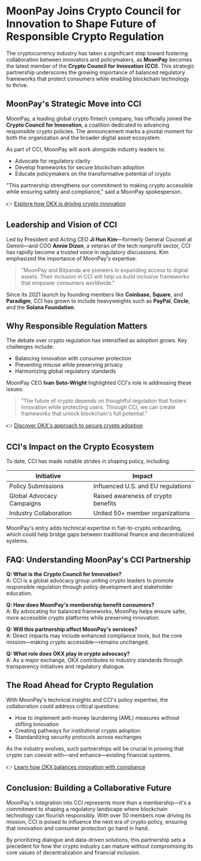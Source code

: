 # MoonPay Joins Crypto Council for Innovation to Shape Future of Responsible Crypto Regulation  

The cryptocurrency industry has taken a significant step toward fostering collaboration between innovators and policymakers, as **MoonPay** becomes the latest member of the **Crypto Council for Innovation (CCI)**. This strategic partnership underscores the growing importance of balanced regulatory frameworks that protect consumers while enabling blockchain technology to thrive.  

## MoonPay's Strategic Move into CCI  

MoonPay, a leading global crypto fintech company, has officially joined the **Crypto Council for Innovation**, a coalition dedicated to advancing responsible crypto policies. The announcement marks a pivotal moment for both the organization and the broader digital asset ecosystem.  

As part of CCI, MoonPay will work alongside industry leaders to:  
- Advocate for regulatory clarity  
- Develop frameworks for secure blockchain adoption  
- Educate policymakers on the transformative potential of crypto  

"This partnership strengthens our commitment to making crypto accessible while ensuring safety and compliance," said a MoonPay spokesperson.  

👉 [Explore how OKX is driving crypto innovation](https://bit.ly/okx-bonus)  

## Leadership and Vision of CCI  

Led by President and Acting CEO **Ji Hun Kim**—formerly General Counsel at Gemini—and COO **Annie Dizon**, a veteran of the tech nonprofit sector, CCI has rapidly become a trusted voice in regulatory discussions. Kim emphasized the importance of MoonPay's expertise:  

> "MoonPay and Bitpanda are pioneers in expanding access to digital assets. Their inclusion in CCI will help us build inclusive frameworks that empower consumers worldwide."  

Since its 2021 launch by founding members like **Coinbase**, **Square**, and **Paradigm**, CCI has grown to include heavyweights such as **PayPal**, **Circle**, and the **Solana Foundation**.  

## Why Responsible Regulation Matters  

The debate over crypto regulation has intensified as adoption grows. Key challenges include:  
- Balancing innovation with consumer protection  
- Preventing misuse while preserving privacy  
- Harmonizing global regulatory standards  

MoonPay CEO **Ivan Soto-Wright** highlighted CCI's role in addressing these issues:  
> "The future of crypto depends on thoughtful regulation that fosters innovation while protecting users. Through CCI, we can create frameworks that unlock blockchain's full potential."  

👉 [Discover OKX's approach to secure crypto adoption](https://bit.ly/okx-bonus)  

## CCI's Impact on the Crypto Ecosystem  

To date, CCI has made notable strides in shaping policy, including:  

| Initiative                     | Impact                          |  
|-------------------------------|---------------------------------|  
| Policy Submissions            | Influenced U.S. and EU regulations |  
| Global Advocacy Campaigns     | Raised awareness of crypto benefits |  
| Industry Collaboration        | United 50+ member organizations   |  

MoonPay's entry adds technical expertise in fiat-to-crypto onboarding, which could help bridge gaps between traditional finance and decentralized systems.  

## FAQ: Understanding MoonPay's CCI Partnership  

**Q: What is the Crypto Council for Innovation?**  
A: CCI is a global advocacy group uniting crypto leaders to promote responsible regulation through policy development and stakeholder education.  

**Q: How does MoonPay's membership benefit consumers?**  
A: By advocating for balanced frameworks, MoonPay helps ensure safer, more accessible crypto platforms while preserving innovation.  

**Q: Will this partnership affect MoonPay's services?**  
A: Direct impacts may include enhanced compliance tools, but the core mission—making crypto accessible—remains unchanged.  

**Q: What role does OKX play in crypto advocacy?**  
A: As a major exchange, OKX contributes to industry standards through transparency initiatives and regulatory dialogue.  

## The Road Ahead for Crypto Regulation  

With MoonPay's technical insights and CCI's policy expertise, the collaboration could address critical questions:  
- How to implement anti-money laundering (AML) measures without stifling innovation  
- Creating pathways for institutional crypto adoption  
- Standardizing security protocols across exchanges  

As the industry evolves, such partnerships will be crucial in proving that crypto can coexist with—and enhance—existing financial systems.  

👉 [Learn how OKX balances innovation with compliance](https://bit.ly/okx-bonus)  

## Conclusion: Building a Collaborative Future  

MoonPay's integration into CCI represents more than a membership—it's a commitment to shaping a regulatory landscape where blockchain technology can flourish responsibly. With over 50 members now driving its mission, CCI is poised to influence the next era of crypto policy, ensuring that innovation and consumer protection go hand in hand.  

By prioritizing dialogue and data-driven solutions, this partnership sets a precedent for how the crypto industry can mature without compromising its core values of decentralization and financial inclusion.
